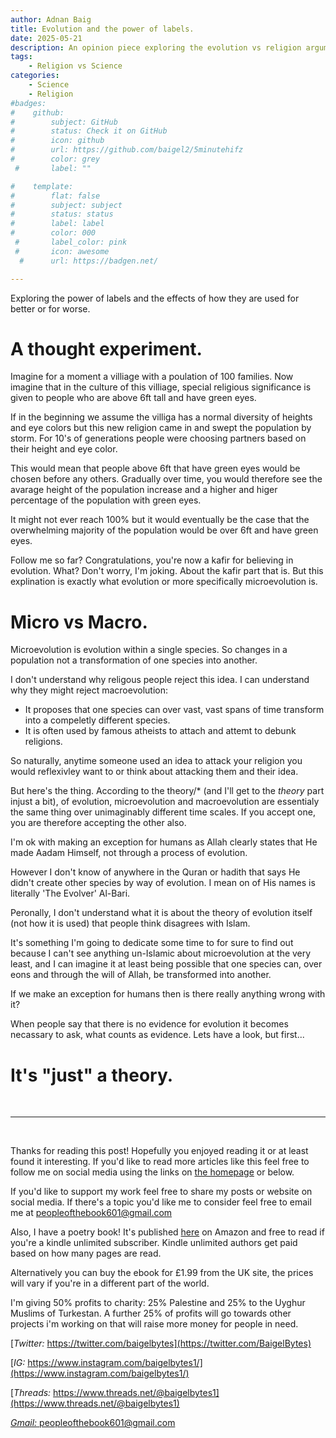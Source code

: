 ```yaml
---
author: Adnan Baig 
title: Evolution and the power of labels.
date: 2025-05-21 
description: An opinion piece exploring the evolution vs religion argument.
tags: 
    - Religion vs Science
categories:
    - Science
    - Religion
#badges:
#    github:
#        subject: GitHub
#        status: Check it on GitHub
#        icon: github
#        url: https://github.com/baigel2/5minutehifz
#        color: grey
 #       label: ""

#    template:
#        flat: false
#        subject: subject
#        status: status
#        label: label
#        color: 000
 #       label_color: pink
 #       icon: awesome
  #      url: https://badgen.net/

---
```


Exploring the power of labels and the effects of how they are used for better or for worse.

<!--more-->


# A thought experiment.

Imagine for a moment a villiage with a poulation of 100 families. Now imagine that in the culture of this villiage, special religious significance is given to people who are above 6ft tall and have green eyes.

If in the beginning we assume the villiga has a normal diversity of heights and eye colors but this new religion came in and swept the population by storm. For 10's of generations people were choosing partners based on their height and eye color.

This would mean that people above 6ft that have green eyes would be chosen before any others. Gradually over time, you would therefore see the avarage height of the population increase and a higher and higer percentage of the population with green eyes.

It might not ever reach 100% but it would eventually be the case that the overwhelming majority of the population would be over 6ft and have green eyes.

Follow me so far? Congratulations, you're now a kafir for believing in evolution. What? Don't worry, I'm joking. About the kafir part that is. But this explination is exactly what evolution or more specifically microevolution is.


# Micro vs Macro.

Microevolution is evolution within a single species. So changes in a population not a transformation of one species into another.

I don't understand why religous people reject this idea. I can understand why they might reject macroevolution:

* It proposes that one species can over vast, vast spans of time transform into a compeletly different species.
* It is often used by famous atheists to attach and attemt to debunk religions.

So naturally, anytime someone used an idea to attack your religion you would reflexivley want to or think about attacking them and their idea.

But here's the thing. According to the theory/* (and I'll get to the *theory* part injust a bit), of evolution, microevolution and macroevolution are essentialy the same thing over unimaginably different time scales. If you accept one, you are therefore accepting the other also.

I'm ok with making an exception for humans as Allah clearly states that He made Aadam Himself, not through a process of evolution.

However I don't know of anywhere in the Quran or hadith that says He didn't create other species by way of evolution. I mean on of His names is literally 'The Evolver' Al-Bari.

Peronally, I don't understand what it is about the theory of evolution itself (not how it is used) that people think disagrees with Islam.

It's something I'm going to dedicate some time to for sure to find out because I can't see anything un-Islamic about microevolution at the very least, and I can imagine it at least being possible that one species can, over eons and through the will of Allah, be transformed into another.

If we make an exception for humans then is there really anything wrong with it?

When people say that there is no evidence for evolution it becomes necassary to ask, what counts as evidence. Lets have a look, but first...

# It's "just" a theory.


<br>

---

<br>

Thanks for reading this post! Hopefully you enjoyed reading it or at least found it interesting. If you'd like to read more articles like this feel free to follow me on social media using the links on [the homepage](https://peopleofthebook.co.uk) or below.

If you'd like to support my work feel free to share my posts or website on social media. If there's a topic you'd like me to consider feel free to email me at peopleofthebook601@gmail.com

Also, I have a poetry book! It's published [here](https://amzn.eu/d/3nzHMT6) on Amazon and free to read if you're a kindle unlimited subscriber. Kindle unlimited authors get paid based on how many pages are read.

Alternatively you can buy the ebook for £1.99 from the UK site, the prices will vary if you're in a different part of the world.

I'm giving 50% profits to charity: 25% Palestine and 25% to the Uyghur Muslims of Turkestan. A further 25% of profits will go towards other projects i'm working on that will raise more money for people in need.


[*Twitter:* https://twitter.com/baigelbytes](https://twitter.com/BaigelBytes)

[*IG:* https://www.instagram.com/baigelbytes1/](https://www.instagram.com/baigelbytes1/)

[*Threads:* https://www.threads.net/@baigelbytes1](https://www.threads.net/@baigelbytes1)

[*Gmail:* peopleofthebook601@gmail.com](peopleofthebook601@gmail.com)
